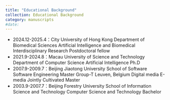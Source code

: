 ```yaml
---
title: "Educational Background"
collection: Educational Background
category: manuscripts
#date: 
---
```


- 2024.12-2025.4：City University of Hong Kong  Department of Biomedical Sciences  Artificial Intelligence and Biomedical Interdisciplinary Research   Postdoctoral fellow
- 2021.9-2024.8：Macau University of Science and Technology   Department of Computer Science   Artificial Intelligence   Ph.D
- 2007.9-2009.7：Beijing Jiaotong University   School of Software   Software Engineering   Master
                 Group-T Leuven, Belgium   Digital media   E-media   Jointly Cultivated Master
- 2003.9-2007.7：Beijing Forestry University   School of Information Science and Technology   Computer Science and Technology  Bachelor



